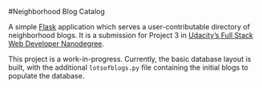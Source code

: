 #Neighborhood Blog Catalog

A simple [Flask](http://flask.pocoo.org/docs/0.10/) application which serves a user-contributable directory of neighborhood blogs. It is a submission for Project 3 in [Udacity’s Full Stack Web Developer Nanodegree](https://www.udacity.com/course/full-stack-web-developer-nanodegree--nd004).

This project is a work-in-progress. Currently, the basic database layout is built, with the additional `lotsofblogs.py` file containing the initial blogs to
populate the database.